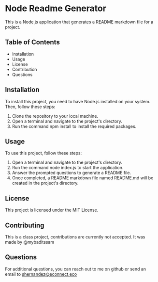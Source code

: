 # Node Readme Generator
This is a Node.js application that generates a README markdown file for a project.

## Table of Contents
- Installation
- Usage
- License
- Contribution
- Questions

## Installation
To install this project, you need to have Node.js installed on your system. Then, follow these steps:

1. Clone the repository to your local machine.
2. Open a terminal and navigate to the project's directory.
3. Run the command npm install to install the required packages.

## Usage
To use this project, follow these steps:

1. Open a terminal and navigate to the project's directory.
2. Run the command node index.js to start the application.
3. Answer the prompted questions to generate a README file.
4. Once completed, a README markdown file named README.md will be created in the project's directory.

## License
This project is licensed under the MIT License.

## Contributing
This is a class project, contributions are currently not accepted. It was made by @mybaditssam

## Questions
For additional questions, you can reach out to me on github or send an email to shernandez@econnect.eco